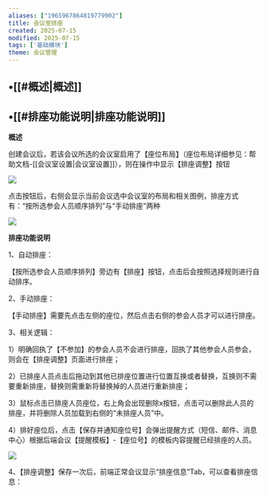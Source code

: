 ```yaml
---
aliases: ["1965967864819779902"]
title: 会议室排座
created: 2025-07-15
modified: 2025-07-15
tags: ['基础模块']
theme: 会议管理
---
```


## •[[#概述|概述]]

## •[[#排座功能说明|排座功能说明]]

**概述**

创建会议后，若该会议所选的会议室启用了【座位布局】（座位布局详细参见：帮助文档-[[会议室设置|会议室设置]]），则在操作中显示【排座调整】按钮

![](https://myhelpdoc.oss-cn-heyuan.aliyuncs.com/mdimages/fec369efa176a15a67dabc6c82728b21.jpg)

点击按钮后，右侧会显示当前会议选中会议室的布局和相关图例，排座方式有：“按所选参会人员顺序排列”与“手动排座”两种

![](https://myhelpdoc.oss-cn-heyuan.aliyuncs.com/mdimages/c089903c824779de6799262e09d5caa9.jpg)

**排座功能说明**

1、自动排座：

【按所选参会人员顺序排列】旁边有【排座】按钮，点击后会按照选择规则进行自动排序。

2、手动排座：

【手动排座】需要先点击左侧的座位，然后点击右侧的参会人员才可以进行排座。

3、相关逻辑：

1）明确回执了【不参加】的参会人员不会进行排座，回执了其他参会人员参会，则会在【排座调整】页面进行排座；

2）已排座人员点击后拖动到其他已排座位置进行位置互换或者替换，互换则不需要重新排座，替换则需重新将替换掉的人员进行重新排座；

3）鼠标点击已排座人员座位，右上角会出现删除x按钮，点击可以删除此人员的排座，并将删除人员加载到右侧的“未排座人员”中。

4）排好座位后，点击【保存并通知座位号】会弹出提醒方式（短信、邮件、消息中心）根据后端会议【提醒模板】-【座位号】的模板内容提醒已经排座的人员。

![](https://myhelpdoc.oss-cn-heyuan.aliyuncs.com/mdimages/1e5f973d47f82be685272e6c385ccc46.jpg)

4、【排座调整】保存一次后，前端正常会议显示“排座信息”Tab，可以查看排座信息：

